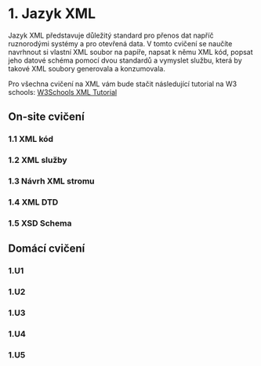 # 1. Jazyk XML

Jazyk XML představuje důležitý standard pro přenos dat napříč ruznorodými systémy a pro otevřená data. V tomto cvičení se naučíte navrhnout si vlastní XML soubor na
papíře, napsat k němu XML kód, popsat jeho datové schéma pomocí dvou standardů a vymyslet službu, která by takové XML soubory generovala a konzumovala.

Pro všechna cvičení na XML vám bude stačit následující tutorial na W3 schools: [W3Schools XML Tutorial](https://w3schools.com/xml/default.asp)

## On-site cvičení

### 1.1 XML kód

### 1.2 XML služby

### 1.3 Návrh XML stromu

### 1.4 XML DTD

### 1.5 XSD Schema

## Domácí cvičení

### 1.U1 

### 1.U2

### 1.U3

### 1.U4

### 1.U5
